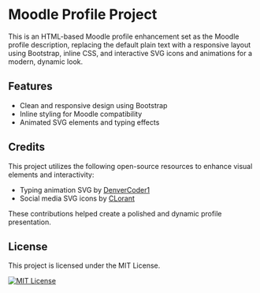 # Moodle Profile Project

This is an HTML-based Moodle profile enhancement set as the Moodle profile description, replacing the default plain text with a responsive layout using Bootstrap, inline CSS, and interactive SVG icons and animations for a modern, dynamic look.

## Features  

- Clean and responsive design using Bootstrap
- Inline styling for Moodle compatibility
- Animated SVG elements and typing effects

## Credits

This project utilizes the following open-source resources to enhance visual elements and interactivity:

- Typing animation SVG by [DenverCoder1](https://github.com/DenverCoder1/readme-typing-svg)  
- Social media SVG icons by [CLorant](https://github.com/CLorant/readme-social-icons)  

These contributions helped create a polished and dynamic profile presentation.

## License

This project is licensed under the MIT License.

[![MIT License](https://img.shields.io/badge/License-MIT-green.svg)](https://choosealicense.com/licenses/mit/)